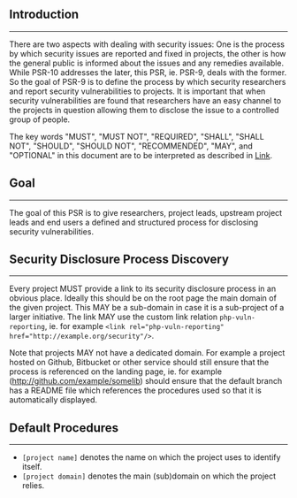 ## Introduction
***

There are two aspects with dealing with security issues: One is the process by which security issues are reported and fixed in projects, the other is how the general public is informed about the issues and any remedies available. While PSR-10 addresses the later, this PSR, ie. PSR-9, deals with the former. So the goal of PSR-9 is to define the process by which security researchers and report security vulnerabilities to projects. It is important that when security vulnerabilities are found that researchers have an easy channel to the projects in question allowing them to disclose the issue to a controlled group of people.

The key words "MUST", "MUST NOT", "REQUIRED", "SHALL", "SHALL NOT", "SHOULD", "SHOULD NOT", "RECOMMENDED", "MAY", and "OPTIONAL" in this document are to be interpreted as described in [Link](http://tools.ietf.org/html/rfc2119 "RFC 2119").

## Goal
***

The goal of this PSR is to give researchers, project leads, upstream project leads and end users a defined and structured process for disclosing security vulnerabilities.

## Security Disclosure Process Discovery
***

Every project MUST provide a link to its security disclosure process in an obvious place. Ideally this should be on the root page the main domain of the given project. This MAY be a sub-domain in case it is a sub-project of a larger initiative. The link MAY use the custom link relation `php-vuln-reporting`, ie. for example `<link rel="php-vuln-reporting" href="http://example.org/security"/>`.

Note that projects MAY not have a dedicated domain. For example a project hosted on Github, Bitbucket or other service should still ensure that the process is referenced on the landing page, ie. for example (http://github.com/example/somelib) should ensure that the default branch has a README file which references the procedures used so that it is automatically displayed.

## Default Procedures
***

* `[project name]` denotes the name on which the project uses to identify itself.
* `[project domain]` denotes the main (sub)domain on which the project relies.
